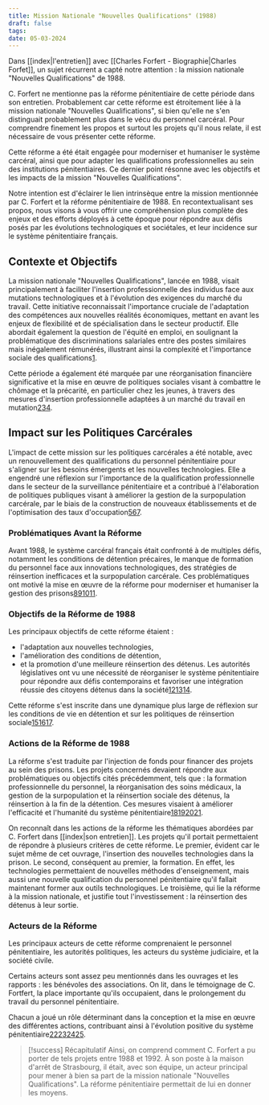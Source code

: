 ```yaml
---
title: Mission Nationale "Nouvelles Qualifications" (1988)
draft: false
tags: 
date: 05-03-2024
---
```

Dans [[index|l'entretien]] avec [[Charles Forfert - Biographie|Charles Forfet]], un sujet récurrent a capté notre attention : la mission nationale "Nouvelles Qualifications" de 1988. 

C. Forfert ne mentionne pas la réforme pénitentiaire de cette période dans son entretien. Probablement car cette réforme est étroitement liée à la mission nationale "Nouvelles Qualifications", si bien qu'elle ne s'en distinguait probablement plus dans le vécu du personnel carcéral. Pour comprendre finement les propos et surtout les projets qu'il nous relate, il est nécessaire de vous présenter cette réforme. 

Cette réforme a été était engagée pour moderniser et humaniser le système carcéral, ainsi que pour adapter les qualifications professionnelles au sein des institutions pénitentiaires. Ce dernier point résonne avec les objectifs et les impacts de la mission "Nouvelles Qualifications". 

Notre intention est d'éclairer le lien intrinsèque entre la mission mentionnée par C. Forfert et la réforme pénitentiaire de 1988. En recontextualisant ses propos, nous visons à vous offrir une compréhension plus complète des enjeux et des efforts déployés à cette époque pour répondre aux défis posés par les évolutions technologiques et sociétales, et leur incidence sur le système pénitentiaire français. 
## Contexte et Objectifs
La mission nationale "Nouvelles Qualifications", lancée en 1988, visait principalement à faciliter l'insertion professionnelle des individus face aux mutations technologiques et à l'évolution des exigences du marché du travail. Cette initiative reconnaissait l'importance cruciale de l'adaptation des compétences aux nouvelles réalités économiques, mettant en avant les enjeux de flexibilité et de spécialisation dans le secteur productif. Elle abordait également la question de l'équité en emploi, en soulignant la problématique des discriminations salariales entre des postes similaires mais inégalement rémunérés, illustrant ainsi la complexité et l'importance sociale des qualifications[1](https://www.erudit.org/fr/revues/rf/1996-v9-n1-rf1653/057867ar.pdf).

Cette période a également été marquée par une réorganisation financière significative et la mise en œuvre de politiques sociales visant à combattre le chômage et la précarité, en particulier chez les jeunes, à travers des mesures d'insertion professionnelle adaptées à un marché du travail en mutation[2](https://www.cairn.info/des-raisons-de-renaitre--9782494241060-page-61.htm)[3](https://www.persee.fr/doc/socco_1150-1944_1993_num_14_1_1134)[4](https://www.senat.fr/comptes-rendus-seances/5eme/pdf/1988/11/s19881128_1827_1882.pdf).

## Impact sur les Politiques Carcérales
L'impact de cette mission sur les politiques carcérales a été notable, avec un renouvellement des qualifications du personnel pénitentiaire pour s'aligner sur les besoins émergents et les nouvelles technologies. Elle a engendré une réflexion sur l'importance de la qualification professionnelle dans le secteur de la surveillance pénitentiaire et a contribué à l'élaboration de politiques publiques visant à améliorer la gestion de la surpopulation carcérale, par le biais de la construction de nouveaux établissements et de l'optimisation des taux d'occupation[5](https://politique.pappers.fr/question/situation-prisons-QSN67460)[6](https://www.erudit.org/fr/revues/rf/1996-v9-n1-rf1653/057867ar.pdf)[7](https://www.ccomptes.fr/system/files/2023-10/20231005-surpopulation-carcerale-persistante.pdf).

### Problématiques Avant la Réforme
Avant 1988, le système carcéral français était confronté à de multiples défis, notamment les conditions de détention précaires, le manque de formation du personnel face aux innovations technologiques, des stratégies de réinsertion inefficaces et la surpopulation carcérale. Ces problématiques ont motivé la mise en œuvre de la réforme pour moderniser et humaniser la gestion des prisons[8](https://www.persee.fr/doc/ds_0378-7931_1988_num_12_1_1528)[9](https://shs.hal.science/halshs-00343192/file/La_reforme_des_prisons_sous_la_troisieme_Republique.pdf)[10](https://journals.openedition.org/criminocorpus/246)[11](https://www.justice.gouv.fr/sites/default/files/2023-05/Travaux_et_doc_84_AP_1945_1975_2015_naissance_reformes_problematiques_actualite.pdf).
### Objectifs de la Réforme de 1988
Les principaux objectifs de cette réforme étaient : 
- l'adaptation aux nouvelles technologies,
- l'amélioration des conditions de détention, 
- et la promotion d'une meilleure réinsertion des détenus. 
Les autorités législatives ont vu une nécessité de réorganiser le système pénitentiaire pour répondre aux défis contemporains et favoriser une intégration réussie des citoyens détenus dans la société[12](https://www.cairn.info/revue-droit-et-societe1-2011-2-page-371.htm)[13](https://www.cairn.info/revue-actes-de-la-recherche-en-sciences-sociales-2001-1-page-15.htm)[14](https://www.persee.fr/doc/ds_0378-7931_1988_num_12_1_1528).

Cette réforme s'est inscrite dans une dynamique plus large de réflexion sur les conditions de vie en détention et sur les politiques de réinsertion sociale[15](https://www.cairn.info/revue-droit-et-societe1-2011-2-page-371.htm)[16](https://www.cairn.info/revue-actes-de-la-recherche-en-sciences-sociales-2001-1-page-15.htm)[17](https://politique.pappers.fr/question/situation-prisons-QSN67460).
### Actions de la Réforme de 1988
La réforme s'est traduite par l'injection de fonds pour financer des projets au sein des prisons. Les projets concernés devaient répondre aux problématiques ou objectifs cités précédemment, tels que : la formation professionnelle du personnel, la réorganisation des soins médicaux, la gestion de la surpopulation et la réinsertion sociale des détenus, la réinsertion à la fin de la détention. Ces mesures visaient à améliorer l'efficacité et l'humanité du système pénitentiaire[18](https://www.cairn.info/revue-droit-et-societe1-2011-2-page-371.htm)[19](https://books.openedition.org/pur/73719?lang=fr)[20](https://journals.openedition.org/criminocorpus/3173)[21](https://journals.openedition.org/criminocorpus/3173?lang=de).

On reconnaît dans les actions de la réforme les thématiques abordées par C. Forfert dans [[index|son entretien]]. Les projets qu'il portait permettaient de répondre à plusieurs critères de cette réforme. Le premier, évident car le sujet même de cet ouvrage, l'insertion des nouvelles technologies dans la prison. Le second, conséquent au premier, la formation. En effet, les technologies permettaient de nouvelles méthodes d'enseignement, mais aussi une nouvelle qualification du personnel pénitentiaire qu'il fallait maintenant former aux outils technologiques. Le troisième, qui lie la réforme à la mission nationale, et justifie tout l'investissement : la réinsertion des détenus à leur sortie.
### Acteurs de la Réforme
Les principaux acteurs de cette réforme comprenaient le personnel pénitentiaire, les autorités politiques, les acteurs du système judiciaire, et la société civile.

Certains acteurs sont assez peu mentionnés dans les ouvrages et les rapports : les bénévoles des associations. On lit, dans le témoignage de C. Fortfert, la place importante qu'ils occupaient, dans le prolongement du travail du personnel pénitentiaire.

Chacun a joué un rôle déterminant dans la conception et la mise en œuvre des différentes actions, contribuant ainsi à l'évolution positive du système pénitentiaire[22](https://journals.openedition.org/criminocorpus/3173?lang=de)[23](https://books.openedition.org/pur/73719?lang=fr)[24](https://books.openedition.org/pur/73722?lang=fr)[25](https://www.cairn.info/revue-droit-et-societe1-2011-2-page-371.htm).


> [!success] Récapitulatif
> Ainsi, on comprend comment C. Forfert a pu porter de tels projets entre 1988 et 1992. À son poste à la maison d'arrêt de Strasbourg, il était, avec son équipe, un acteur principal pour mener à bien sa part de la mission nationale "Nouvelles Qualifications". La réforme pénitentiaire permettait de lui en donner les moyens.

